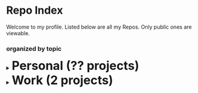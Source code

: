 # Repo Index

Welcome to my profile. Listed below are all my Repos. Only public ones are viewable. 

### organized by topic

<details><summary><strong style='font-size:2rem;'>Personal (?? projects)</strong></summary>
<h3>tool</h3><ul>
<li><a href='https://github.com/frederictwc/DogDetector'>DogDetector</a></li>
<li><a href='https://github.com/frederictwc/HKPCFacialRecognition'>HKPCFacialRecognition</a></li>
</details>
</ul>
<details><summary><strong style='font-size:2rem;'> Work (2 projects)</strong></summary>
<h3>package</h3><ul>
<li><a href='https://github.com/schollz/pake'>pake</a>: PAKE library for generating a strong secret between parties over an insecure channel. (go)</li>

</ul><h3>tool</h3><ul>

<li><a href='https://github.com/schollz/sundial'>sundial</a>: C program to get the next time of the sunset and sunrise. (c)</li>

</ul>

</details>

